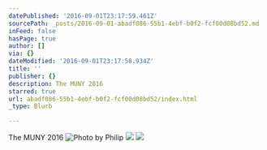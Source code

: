 ```yaml
---
datePublished: '2016-09-01T23:17:59.461Z'
sourcePath: _posts/2016-09-01-abadf086-55b1-4ebf-b0f2-fcf00d08bd52.md
inFeed: false
hasPage: true
author: []
via: {}
dateModified: '2016-09-01T23:17:58.934Z'
title: ''
publisher: {}
description: The MUNY 2016
starred: true
url: abadf086-55b1-4ebf-b0f2-fcf00d08bd52/index.html
_type: Blurb

---
```

The MUNY 2016
![Photo by Philip ](https://s3-us-west-2.amazonaws.com/the-grid-img/p/43a2d53d72497f63cb4c1fd07830735e559a0bf6.jpg)
![](https://the-grid-user-content.s3-us-west-2.amazonaws.com/153565a8-b39a-4e14-b46c-b32d6cfb679d.jpg)
![](https://the-grid-user-content.s3-us-west-2.amazonaws.com/71d89b3b-2a8c-4a8d-8ab8-8e60edb0e1ac.jpg)